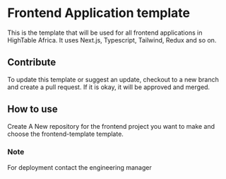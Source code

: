 # Frontend Application template

This is the template that will be used for all frontend applications in HighTable Africa. It uses Next.js, Typescript, Tailwind, Redux and so on.

## Contribute

To update this template or suggest an update, checkout to a new branch and create a pull request. If it is okay, it will be approved and merged.

## How to use

Create A New repository for the frontend project you want to make and choose the frontend-template template.

### Note

For deployment contact the engineering manager

